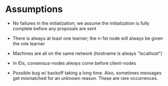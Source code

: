 # Assumptions
- No failures in the initialization; we assume the initialization is fully complete before any proposals are sent
- There is always at least one learner; the n-1st node will always be given the role learner
- Machines are all on the same network (hostname is always "localhost")
- In IDs, consensus-nodes always come before client-nodes

- Possible bug w/ backoff taking a long time. Also, sometimes messages get mismatched for an unknown reason. These are rare occurrences.

